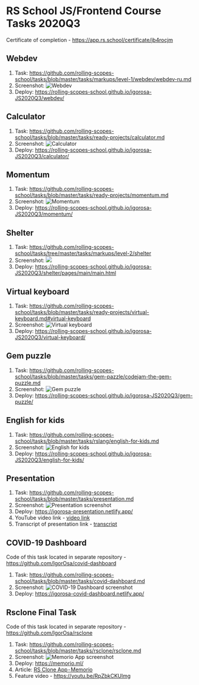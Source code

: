 # RS School JS/Frontend Course Tasks 2020Q3

Certificate of completion - <https://app.rs.school/certificate/jb4rocjm>

## Webdev

1. Task: <https://github.com/rolling-scopes-school/tasks/blob/master/tasks/markups/level-1/webdev/webdev-ru.md>
2. Screenshot:
   ![Webdev](/webdev/screenshot.png?raw=true)
3. Deploy: <https://rolling-scopes-school.github.io/igorosa-JS2020Q3/webdev/>

## Calculator

1. Task: <https://github.com/rolling-scopes-school/tasks/blob/master/tasks/ready-projects/calculator.md>
2. Screenshot:
   ![Calculator](/calculator/screenshot.png?raw=true)
3. Deploy: <https://rolling-scopes-school.github.io/igorosa-JS2020Q3/calculator/>

## Momentum

1. Task: <https://github.com/rolling-scopes-school/tasks/blob/master/tasks/ready-projects/momentum.md>
2. Screenshot: ![Momentum](/momentum/screenshot-momentum.png?raw=true)
3. Deploy: <https://rolling-scopes-school.github.io/igorosa-JS2020Q3/momentum/>

## Shelter

1. Task: <https://github.com/rolling-scopes-school/tasks/tree/master/tasks/markups/level-2/shelter>
2. Screenshot: ![](/shelter/screenshot-shelter.png?raw=true)
3. Deploy: <https://rolling-scopes-school.github.io/igorosa-JS2020Q3/shelter/pages/main/main.html>

## Virtual keyboard

1. Task: <https://github.com/rolling-scopes-school/tasks/blob/master/tasks/ready-projects/virtual-keyboard.md#virtual-keyboard>
2. Screenshot: ![Virtual keyboard](/virtual-keyboard/screenshot.png?raw=true)
3. Deploy: <https://rolling-scopes-school.github.io/igorosa-JS2020Q3/virtual-keyboard/>

## Gem puzzle

1. Task: <https://github.com/rolling-scopes-school/tasks/blob/master/tasks/gem-pazzle/codejam-the-gem-puzzle.md>
2. Screenshot:
   ![Gem puzzle](/gem-puzzle/screenshot.png?raw=true)
3. Deploy: <https://rolling-scopes-school.github.io/igorosa-JS2020Q3/gem-puzzle/>

## English for kids

1. Task: <https://github.com/rolling-scopes-school/tasks/blob/master/tasks/rslang/english-for-kids.md>
2. Screenshot: ![English for kids](/english-for-kids/screenshot.png?raw=true)
3. Deploy: <https://rolling-scopes-school.github.io/igorosa-JS2020Q3/english-for-kids/>

## Presentation

1. Task: <https://github.com/rolling-scopes-school/tasks/blob/master/tasks/presentation.md>
2. Screenshot: ![Presentation screenshot](/presentation/screenshot.png?raw=true)
3. Deploy: <https://igorosa-presentation.netlify.app/>
4. YouTube video link - [video link](https://youtu.be/Z8yFwUqtTWI)
5. Transcript of presentation link - [transcript](https://github.com/rolling-scopes-school/igorosa-JS2020Q3/blob/presentation/presentation/transcript.md)

## COVID-19 Dashboard

Code of this task located in separate repository - <https://github.com/IgorOsa/covid-dashboard>

1. Task: <https://github.com/rolling-scopes-school/tasks/blob/master/tasks/covid-dashboard.md>
2. Screenshot: ![COVID-19 Dashboard screenshot](https://github.com/Iogsotot/covid-dashboard/blob/develop/public/covid-screenshot.png?raw=true)
3. Deploy: <https://igorosa-covid-dashboard.netlify.app/>

## Rsclone Final Task

Code of this task located in separate repository - <https://github.com/IgorOsa/rsclone>

1. Task: <https://github.com/rolling-scopes-school/tasks/blob/master/tasks/rsclone/rsclone.md>
2. Screenshot:
   ![Memorio App screenshot](https://github.com/IgorOsa/rsclone/blob/develop/screenshot.png?raw=true)
3. Deploy: <https://memorio.ml/>
4. Article: [RS Clone App - Memorio](https://medium.com/@igorosa.com/rs-clone-app-memorio-58d0cf727e75)
5. Feature video - <https://youtu.be/RpZbkCKUlmg>
